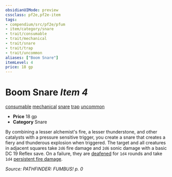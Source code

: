 ```yaml
---
obsidianUIMode: preview
cssclass: pf2e,pf2e-item
tags:
- compendium/src/pf2e/pfum
- item/category/snare
- trait/consumable
- trait/mechanical
- trait/snare
- trait/trap
- trait/uncommon
aliases: ["Boom Snare"]
itemLevel: 4
price: 18 gp
---
```

# Boom Snare *Item 4*  
[consumable](../../../rules/traits/consumable.md)  [mechanical](../../../rules/traits/mechanical.md)  [snare](../../../rules/traits/snare.md)  [trap](../../../rules/traits/trap.md)  [uncommon](../../../rules/traits/uncommon.md)  

- **Price** 18 gp
- **Category** Snare

By combining a lesser alchemist's fire, a lesser thunderstone, and other catalysts with a pressure sensitive trigger, you create a snare that creates a fiery and thunderous explosion when triggered. The target and all creatures in adjacent squares take `2d6` fire damage and `2d6` sonic damage with a basic DC 19 Reflex save. On a failure, they are [deafened](../../../rules/conditions.md#Deafened) for `1d4` rounds and take `1d4` [persistent fire damage](../../../rules/conditions.md#Persistent%20Damage).

*Source: PATHFINDER: FUMBUS! p. 0*